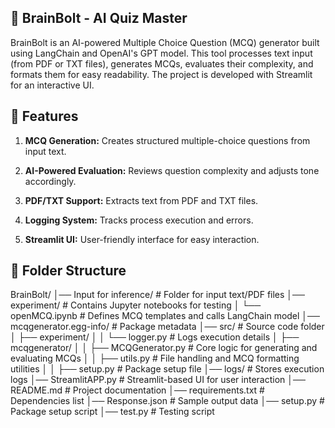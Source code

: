 ## 🌟 BrainBolt - AI Quiz Master
BrainBolt is an AI-powered Multiple Choice Question (MCQ) generator built using LangChain and OpenAI's GPT model. This tool processes text input (from PDF or TXT files), generates MCQs, evaluates their complexity, and formats them for easy readability. The project is developed with Streamlit for an interactive UI.  

## 🚀 Features

1. **MCQ Generation:** Creates structured multiple-choice questions from input text.  

2. **AI-Powered Evaluation:** Reviews question complexity and adjusts tone accordingly.  

3. **PDF/TXT Support:** Extracts text from PDF and TXT files.  

4. **Logging System:** Tracks process execution and errors.  

5. **Streamlit UI:** User-friendly interface for easy interaction.  

## 📂 Folder Structure

BrainBolt/
│── Input for inference/      # Folder for input text/PDF files
│── experiment/               # Contains Jupyter notebooks for testing
│   └── openMCQ.ipynb         # Defines MCQ templates and calls LangChain model
│── mcqgenerator.egg-info/    # Package metadata
│── src/                      # Source code folder
│   ├── experiment/
│   │   └── logger.py         # Logs execution details
│   ├── mcqgenerator/
│   │   ├── MCQGenerator.py   # Core logic for generating and evaluating MCQs
│   │   ├── utils.py          # File handling and MCQ formatting utilities
│   │   ├── setup.py          # Package setup file
│── logs/                     # Stores execution logs
│── StreamlitAPP.py           # Streamlit-based UI for user interaction
│── README.md                 # Project documentation
│── requirements.txt          # Dependencies list
│── Response.json             # Sample output data
│── setup.py                  # Package setup script
│── test.py                   # Testing script

